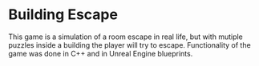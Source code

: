 # Building Escape

This game is a simulation of a room escape in real life, but with mutiple puzzles inside a building the player will try to escape.
Functionality of the game was done in C++ and in Unreal Engine blueprints.
